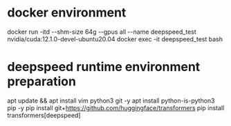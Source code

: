 # docker environment
docker run -itd --shm-size 64g --gpus all --name deepspeed_test nvidia/cuda:12.1.0-devel-ubuntu20.04
docker exec -it deepspeed_test bash

# deepspeed runtime environment preparation
apt update && apt install vim python3 git -y
apt install python-is-python3 pip -y
pip install git+https://github.com/huggingface/transformers
pip install transformers[deepspeed]
